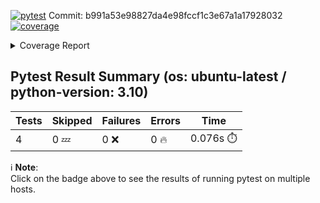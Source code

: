 [![pytest](https://github.com/7rikazhexde/trial-test/actions/workflows/test_summary.yml/badge.svg)](https://github.com/7rikazhexde/trial-test/actions/workflows/test_summary.yml)
Commit: b991a53e98827da4e98fccf1c3e67a1a17928032
<a href="https://github.com/7rikazhexde/trial-test/blob/20e8a1ad930c1d17a38d3b46c4e06fd65b049be1/README.md"><img alt="coverage" src="https://img.shields.io/badge/coverage-100%25-brightgreen.svg" /></a><details><summary>Coverage Report </summary><table><tr><th>File</th><th>Stmts</th><th>Miss</th><th>Cover</th><th>Missing</th></tr><tbody><tr><td><a href="https://github.com/7rikazhexde/trial-test/blob/20e8a1ad930c1d17a38d3b46c4e06fd65b049be1/__init__.py">\_\_init\_\_.py</a></td><td>0</td><td>0</td><td>100%</td><td>&nbsp;</td></tr><tr><td><a href="https://github.com/7rikazhexde/trial-test/blob/20e8a1ad930c1d17a38d3b46c4e06fd65b049be1/operations.py">operations.py</a></td><td>9</td><td>0</td><td>100%</td><td>&nbsp;</td></tr><tr><td><b>TOTAL</b></td><td><b>9</b></td><td><b>0</b></td><td><b>100%</b></td><td>&nbsp;</td></tr></tbody></table></details>

## Pytest Result Summary (os: ubuntu-latest / python-version: 3.10)
| Tests | Skipped | Failures | Errors | Time |
| ----- | ------- | -------- | -------- | ------------------ |
| 4 | 0 :zzz: | 0 :x: | 0 :fire: | 0.076s :stopwatch: |

ℹ️ **Note**:  
Click on the  badge above to see the results of running pytest on multiple hosts.

